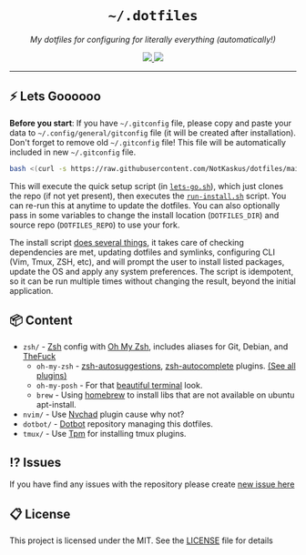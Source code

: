 <div align="center">
  <h1><code>~/.dotfiles</code></h1>
  <p>
    <i>My dotfiles for configuring for literally everything (automatically!)</i>
  </p>
  <a aria-label="GitHub License" href="https://github.com/NotKaskus/dotfiles/blob/main/license.md">
    <img src="https://img.shields.io/github/license/NotKaskus/dotfiles?color=%2334D058&logo=github&style=flat-square&label=License">
  </a>
  <a aria-label="Issues" href="https://github.com/NotKaskus/dotfiles/issues">
    <img src="https://img.shields.io/github/issues/NotKaskus/dotfiles?color=%2334D058&logo=github&style=flat-square&label=Issues">
  </a>
</div>

---

## ⚡️ Lets Goooooo

**Before you start**: If you have `~/.gitconfig` file, please copy and paste your data to `~/.config/general/gitconfig` file (it will be created after installation). Don't forget to remove old `~/.gitconfig` file! This file will be automatically included in new `~/.gitconfig` file.

```bash
bash <(curl -s https://raw.githubusercontent.com/NotKaskus/dotfiles/main/lets-go.sh)
```

This will execute the quick setup script (in [`lets-go.sh`](https://github.com/NotKaskus/dotfiles/blob/main/lets-go.sh)), which just clones the repo (if not yet present), then executes the [`run-install.sh`](https://github.com/NotKaskus/dotfiles/blob/main/run-install.sh) script. You can re-run this at anytime to update the dotfiles. You can also optionally pass in some variables to change the install location (`DOTFILES_DIR`) and source repo (`DOTFILES_REPO`) to use your fork.

The install script [does several things](#-content), it takes care of checking dependencies are met, updating dotfiles and symlinks, configuring CLI (Vim, Tmux, ZSH, etc), and will prompt the user to install listed packages, update the OS and apply any system preferences. The script is idempotent, so it can be run multiple times without changing the result, beyond the initial application.

## 📦 Content

- `zsh/` - [Zsh](https://www.zsh.org/) config with [Oh My Zsh](https://ohmyz.sh/), includes aliases for Git, Debian, and [TheFuck](https://github.com/nvbn/thefuck)
  - `oh-my-zsh` - [zsh-autosuggestions](https://github.com/zsh-users/zsh-autosuggestions), [zsh-autocomplete](https://github.com/marlonrichert/zsh-autocomplete) plugins. [(See all plugins)](https://github.com/NotKaskus/dotfiles/blob/main/run-install.sh)
  - `oh-my-posh` - For that [beautiful terminal](https://github.com/JanDeDobbeleer/oh-my-posh/) look.
  - `brew` - Using [homebrew](https://github.com/Homebrew/brew) to install libs that are not available on ubuntu apt-install.
- `nvim/` - Use [Nvchad](https://nvchad.com/) plugin cause why not?
- `dotbot/` - [Dotbot](https://github.com/anishathalye/dotbot) repository managing this dotfiles.
- `tmux/` - Use [Tpm](https://github.com/tmux-plugins/tpm) for installing tmux plugins.

## ⁉️ Issues

If you have find any issues with the repository please create [new issue here](https://github.com/NotKaskus/dotfiles/issues)

## 📋 License

This project is licensed under the MIT. See the [LICENSE](https://github.com/NotKaskus/dotfiles/blob/main/license.md) file for details